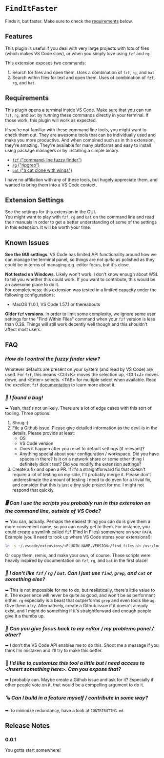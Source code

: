# `FindItFaster`
Finds it, but faster. Make sure to check the [requirements](#requirements) below.

## Features
This plugin is useful if you deal with very large projects with lots of files (which makes VS Code
slow), or when you simply love using `fzf` and `rg`.

This extension exposes two commands:
1. Search for files and open them. Uses a combination of `fzf`, `rg`, and `bat`.
2. Search within files for text and open them. Uses of combination of `fzf`, `rg`, and `bat`.

<a name="requirements"></a>
## Requirements

This plugin opens a terminal inside VS Code. Make sure that you can run `fzf`, `rg`, and `bat` by
running these commands directly in your terminal. If those work, this plugin will work as expected.

If you're not familiar with these command line tools, you might want to check them out. They are
awesome tools that can be individually used and make you more productive. And when combined such as
in this extension, they're amazing. They're available for many platforms and easy to install using
package managers or by installing a simple binary.

- [`fzf` ("command-line fuzzy finder")](https://github.com/junegunn/fzf)
- [`rg` ("ripgrep")](https://github.com/BurntSushi/ripgrep)
- [`bat` ("a cat clone with wings")](https://github.com/sharkdp/bat)

I have no affiliation with any of these tools, but hugely appreciate them, and wanted to bring them
into a VS Code context.


## Extension Settings

See the settings for this extension in the GUI.  
You might want to play with `fzf`, `rg` and `bat` on the command line and read their manuals in
order to get a better understanding of some of the settings in this extension. It will be worth
your time.

## Known Issues

**See the GUI settings**. VS Code has limited API functionality around how we can manage the
terminal panel, so things are not _quite_ as polished as they could be in terms of managing e.g.
editor focus, but it's close.

**Not tested on Windows**. Likely won't work. I don't know enough about WSL to tell you whether this
could work. If you want to contribute, this would be an awesome place to do it.  
For completeness: this extension was tested in a limited capacity under the following
configurations:
- MacOS 11.0.1, VS Code 1.57.1 or thereabouts

**Older `fzf` versions**. In order to limit some complexity, we ignore some user settings for the
"Find Within Files" command when your `fzf` version is less than 0.26. Things will still work
decently well though and this shouldn't affect most users.

## FAQ

### _How do I control the fuzzy finder view?_
Whatever defaults are present on your system (and read by VS Code) are used. For `fzf`, this means
&lt;Ctrl+K&gt; moves the selection up, &lt;Ctrl+J&gt; moves down, and &lt;Enter&gt; selects.
&lt;TAB&gt; for multiple select when available. Read the excellent `fzf`
[documentation](https://github.com/junegunn/fzf#readme) to learn more about it.

### _🐞 I found a bug!_  
➥ Yeah, that's not unlikely. There are a lot of edge cases with this sort of tooling. Three options:
  1. Shrug :)
  2. File a Github issue. Please give detailed information as the devil is in the details. Please
     provide at least:
     - OS
     - VS Code version
     - Does it happen after you reset to default settings (if relevant)?
     - Anything special about your configuration / workspace. Did you have spaces in there? Is it
       on a network share or some other thing I definitely didn't test? Did you modify the extension
       settings?
  3. Create a fix and open a PR. If it's a straightforward fix that doesn't require a lot of testing
     on my side, I'll probably merge it. Please don't underestimate the amount of testing I need to
     do even for a trivial fix, and consider that this is just a tiny side project for me. I might
     not respond that quickly.

### _🖥 Can I use the scripts you probably run in this extension on the command line, outside of VS Code?_  
➥ You can, actually. Perhaps the easiest thing you can do is give them a more convenient name, so
  you can easily get to them. For instance, you could create a symlink called `fif` (Find In Files)
  somewhere on your `PATH`. Example (you'll need to look up where VS Code stores your extensions!):
  ```bash
  ln -s ~/.vscode/extensions/<PLUGIN_NAME.VERSION>/find_files.sh /usr/local/bin/fif
  ```
  Or copy them, remix, and make your own, of course. These scripts were heavily inspired by
  documentation on `fzf`, `rg`, and `bat` in the first place!

### _💩 I don't like `fzf` / `rg` / `bat`. Can I just use `find`, `grep`, and `cat` or something else?_  
➥ This is not impossible for me to do, but realistically, there's little value to it. The experience
  will never be quite as good, and won't be as performant either. `rg` especially is a beast that
  outperforms `grep` and even tools like `ag`. Give them a try. Alternatively, create a Github issue
  if it doesn't already exist, and I might do something if it's straightforward and enough people
  give it a thumbs up.

### _🧘 Can you give focus back to my editor / my problems panel / other?_
➥ I don't the VS Code API enables me to do this. Shoot me a message if you think I'm mistaken and
  I'll try to make this better.

### 🎄 <i>I'd like to customize this tool a little but I need access to &lt;insert something here&gt;. Can you expose that?</i>  
➥ I probably can. Maybe create a Github issue and ask for it? Especially if other people vote on it,
  that would be a compelling argument to do it.

### _🪚 Can I  build in a feature myself / contribute in some way?_
➥ To minimize redundancy, have a look at `CONTRIBUTING.md`.

## Release Notes

### 0.0.1
You gotta start somewhere!
